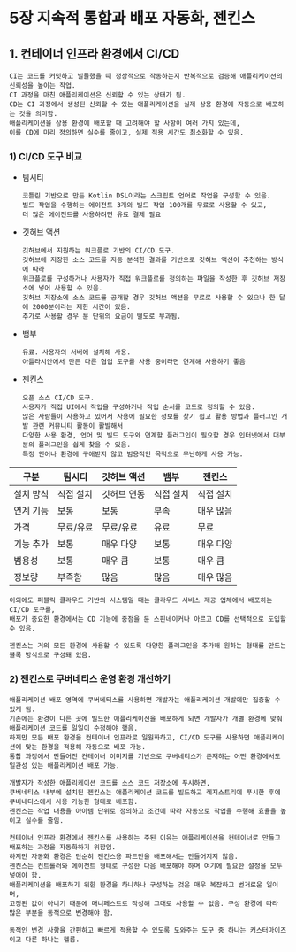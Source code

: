 # 5장 지속적 통합과 배포 자동화, 젠킨스

## 1. 컨테이너 인프라 환경에서 CI/CD

```
CI는 코드를 커밋하고 빌들했을 때 정상적으로 작동하는지 반복적으로 검증해 애플리케이션의 신뢰성을 높이는 작업.
CI 과정을 마친 애플리케이션은 신뢰할 수 있는 상태가 됨.
CD는 CI 과정에서 생성된 신뢰할 수 있는 애플리케이션을 실제 상용 환경에 자동으로 배포하는 것을 의미함.
애플리케이션을 상용 환경에 배포할 때 고려해야 할 사항이 여러 가지 있는데,
이를 CD에 미리 정의하면 실수를 줄이고, 실제 적용 시간도 최소화할 수 있음.
```

### 1) CI/CD 도구 비교

- 팀시티

  ```
  코틀린 기반으로 만든 Kotlin DSL이라는 스크립트 언어로 작업을 구성할 수 있음.
  빌드 작업을 수행하는 에이전트 3개와 빌드 작업 100개를 무료로 사용할 수 있고,
  더 많은 에이전트를 사용하려면 유료 결제 필요
  ```

- 깃허브 액션

  ```
  깃허브에서 지원하는 워크플로 기반의 CI/CD 도구.
  깃허브에 저장한 소스 코드를 자동 분석한 결과를 기반으로 깃허브 액션이 추천하는 방식에 따라
  워크플로를 구성하거나 사용자가 직접 워크플로를 정의하는 파일을 작성한 후 깃허브 저장소에 넣어 사용할 수 있음.
  깃허브 저장소에 소스 코드를 공개할 경우 깃허브 액션을 무료로 사용할 수 있으나 한 달에 2000분이라는 제한 시간이 있음.
  추가로 사용할 경우 분 단위의 요금이 별도로 부과됨.
  ```

- 뱀부

  ```
  유료. 사용자의 서버에 설치해 사용.
  아틀라시안에서 만든 다른 협업 도구를 사용 중이라면 연계해 사용하기 좋음
  ```

- 젠킨스

  ```
  오픈 소스 CI/CD 도구.
  사용자가 직접 UI에서 작업을 구성하거나 작업 순서를 코드로 정의할 수 있음.
  많은 사람들이 사용하고 있어서 사용에 필요한 정보를 찾기 쉽고 활용 방법과 플러그인 개발 관련 커뮤니티 활동이 활발해서
  다양한 사용 환경, 언어 및 빌드 도구와 연계할 플러그인이 필요할 경우 인터넷에서 대부분의 플러그인을 쉽게 찾을 수 있음.
  특정 언어나 환경에 구애받지 않고 범용적인 목적으로 무난하게 사용 가능.
  ```

| 구분      | 팀시티    | 깃허브 액션 | 뱀부      | 젠킨스    |
| --------- | --------- | ----------- | --------- | --------- |
| 설치 방식 | 직접 설치 | 깃허브 연동 | 직접 설치 | 직접 설치 |
| 연계 기능 | 보통      | 보통        | 부족      | 매우 많음 |
| 가격      | 무료/유료 | 무료/유료   | 유료      | 무료      |
| 기능 추가 | 보통      | 매우 다양   | 보통      | 매우 다양 |
| 범용성    | 보통      | 매우 큼     | 보통      | 매우 큼   |
| 정보량    | 부족함    | 많음        | 많음      | 매우 많음 |

```
이외에도 퍼블릭 클라우드 기반의 시스템일 때는 클라우드 서비스 제공 업체에서 배포하는 CI/CD 도구를,
배포가 중요한 환경에서는 CD 기능에 중점을 둔 스핀네이커나 아르고 CD를 선택적으로 도입할 수 있음.

젠킨스는 거의 모든 환경에 사용할 수 있도록 다양한 플러그인을 추가해 원하는 형태를 만드는 블록 방식으로 구성돼 있음.
```



### 2) 젠킨스로 쿠버네티스 운영 환경 개선하기

```
애플리케이션 배포 영역에 쿠버네티스를 사용하면 개발자는 애플리케이션 개발에만 집중할 수 있게 됨.
기존에는 환경이 다른 곳에 빌드한 애플리케이션을 배포하게 되면 개발자가 개별 환경에 맞춰 애플리케이션 코드를 일일이 수정해야 했음.
하지만 모든 배포 환경을 컨테이너 인프라로 일원화하고, CI/CD 도구를 사용하면 애플리케이션에 맞는 환경을 적용해 자동으로 배포 가능.
통합 과정에서 만들어진 컨테이너 이미지를 기반으로 쿠버네티스가 존재하는 어떤 환경에서도 일관성 있는 애플리케이션 배포 가능.

개발자가 작성한 애플리케이션 코드를 소스 코드 저장소에 푸시하면,
쿠버네티스 내부에 설치된 젠킨스는 애플리케이션 코드를 빌드하고 레지스트리에 푸시한 후에 쿠버네티스에서 사용 가능한 형태로 배포함.
젠킨스는 작업 내용을 아이템 단위로 정의하고 조건에 따라 자동으로 작업을 수행해 효율을 높이고 실수를 줄임.

컨테이너 인프라 환경에서 젠킨스를 사용하는 주된 이유는 애플리케이션을 컨테이너로 만들고 배포하는 과정을 자동화하기 위함임.
하지만 자동화 환경은 단순히 젠킨스용 파드만을 배포해서는 만들어지지 않음.
젠킨스는 컨트롤러와 에이전트 형태로 구성한 다음 배포해야 하며 여기에 필요한 설정을 모두 넣어야 함.
애플리케이션을 배포하기 위한 환경을 하나하나 구성하는 것은 매우 복잡하고 번거로운 일이며,
고정된 값이 아니기 때문에 매니페스트로 작성해 그대로 사용할 수 없음. 구성 환경에 따라 많은 부분을 동적으로 변경해야 함.

동적인 변경 사항을 간편하고 빠르게 적용할 수 있도록 도와주는 도구 중 하나는 커스터마이즈이고 다른 하나는 헬름.
```


